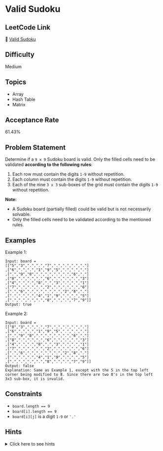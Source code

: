 # Valid Sudoku

## LeetCode Link
🔗 [Valid Sudoku](https://leetcode.com/problems/valid-sudoku)

## Difficulty
Medium

## Topics
- Array
- Hash Table
- Matrix

## Acceptance Rate
61.43%

## Problem Statement
Determine if a `9 x 9` Sudoku board is valid. Only the filled cells need to be validated **according to the following rules**:

1. Each row must contain the digits `1-9` without repetition.
2. Each column must contain the digits `1-9` without repetition.
3. Each of the nine `3 x 3` sub-boxes of the grid must contain the digits `1-9` without repetition.

**Note:**
- A Sudoku board (partially filled) could be valid but is not necessarily solvable.
- Only the filled cells need to be validated according to the mentioned rules.

## Examples
Example 1:
```
Input: board = 
[["5","3",".",".","7",".",".",".","."]
,["6",".",".","1","9","5",".",".","."]
,[".","9","8",".",".",".",".","6","."]
,["8",".",".",".","6",".",".",".","3"]
,["4",".",".","8",".","3",".",".","1"]
,["7",".",".",".","2",".",".",".","6"]
,[".","6",".",".",".",".","2","8","."]
,[".",".",".","4","1","9",".",".","5"]
,[".",".",".",".","8",".",".","7","9"]]
Output: true
```

Example 2:
```
Input: board = 
[["8","3",".",".","7",".",".",".","."]
,["6",".",".","1","9","5",".",".","."]
,[".","9","8",".",".",".",".","6","."]
,["8",".",".",".","6",".",".",".","3"]
,["4",".",".","8",".","3",".",".","1"]
,["7",".",".",".","2",".",".",".","6"]
,[".","6",".",".",".",".","2","8","."]
,[".",".",".","4","1","9",".",".","5"]
,[".",".",".",".","8",".",".","7","9"]]
Output: false
Explanation: Same as Example 1, except with the 5 in the top left corner being modified to 8. Since there are two 8's in the top left 3x3 sub-box, it is invalid.
```

## Constraints
- `board.length == 9`
- `board[i].length == 9`
- `board[i][j]` is a digit `1-9` or `'.'`

## Hints
<details>
<summary>Click here to see hints</summary>

1. Use HashSet to track numbers in each row, column, and 3x3 box
2. For each filled cell, check if the number already exists in its row, column, or box
3. For 3x3 boxes, use integer division to determine which box a cell belongs to
4. Process all filled cells in one pass through the board
5. Return false as soon as a violation is found

</details>
